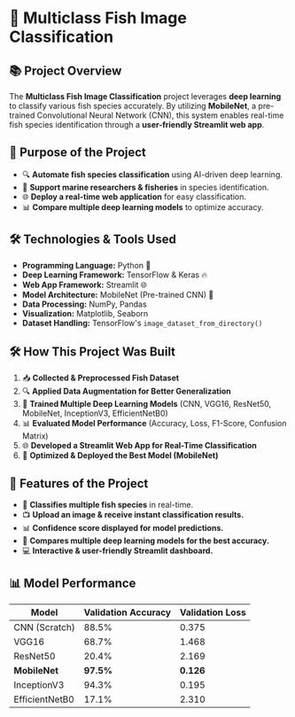# 🦈 Multiclass Fish Image Classification

## 📚 Project Overview
The **Multiclass Fish Image Classification** project leverages **deep learning** to classify various fish species accurately. By utilizing **MobileNet**, a pre-trained Convolutional Neural Network (CNN), this system enables real-time fish species identification through a **user-friendly Streamlit web app**.

## 🎡 Purpose of the Project
- 🔍 **Automate fish species classification** using AI-driven deep learning.
- 🌿 **Support marine researchers & fisheries** in species identification.
- 🌐 **Deploy a real-time web application** for easy classification.
- 📊 **Compare multiple deep learning models** to optimize accuracy.

## 🛠️ Technologies & Tools Used
- **Programming Language:** Python 🐍
- **Deep Learning Framework:** TensorFlow & Keras 🔥
- **Web App Framework:** Streamlit 🌐
- **Model Architecture:** MobileNet (Pre-trained CNN) 🤖
- **Data Processing:** NumPy, Pandas
- **Visualization:** Matplotlib, Seaborn
- **Dataset Handling:** TensorFlow's `image_dataset_from_directory()`

## 🛠️ How This Project Was Built
1. 📥 **Collected & Preprocessed Fish Dataset**
2. 🔍 **Applied Data Augmentation for Better Generalization**
3. 💪 **Trained Multiple Deep Learning Models** (CNN, VGG16, ResNet50, MobileNet, InceptionV3, EfficientNetB0)
4. 📊 **Evaluated Model Performance** (Accuracy, Loss, F1-Score, Confusion Matrix)
5. 🌐 **Developed a Streamlit Web App for Real-Time Classification**
6. 🚀 **Optimized & Deployed the Best Model (MobileNet)**

## 🎨 Features of the Project
- 🦈 **Classifies multiple fish species** in real-time.
- 📺 **Upload an image & receive instant classification results.**
- 📊 **Confidence score displayed for model predictions.**
- 🔄 **Compares multiple deep learning models for the best accuracy.**
- 💻 **Interactive & user-friendly Streamlit dashboard.**

## 📊 Model Performance
| Model         | Validation Accuracy | Validation Loss |
|--------------|---------------------|----------------|
| CNN (Scratch) | 88.5%               | 0.375          |
| VGG16        | 68.7%               | 1.468          |
| ResNet50     | 20.4%               | 2.169          |
| **MobileNet** | **97.5%**           | **0.126**      |
| InceptionV3  | 94.3%               | 0.195          |
| EfficientNetB0 | 17.1%              | 2.310          |



